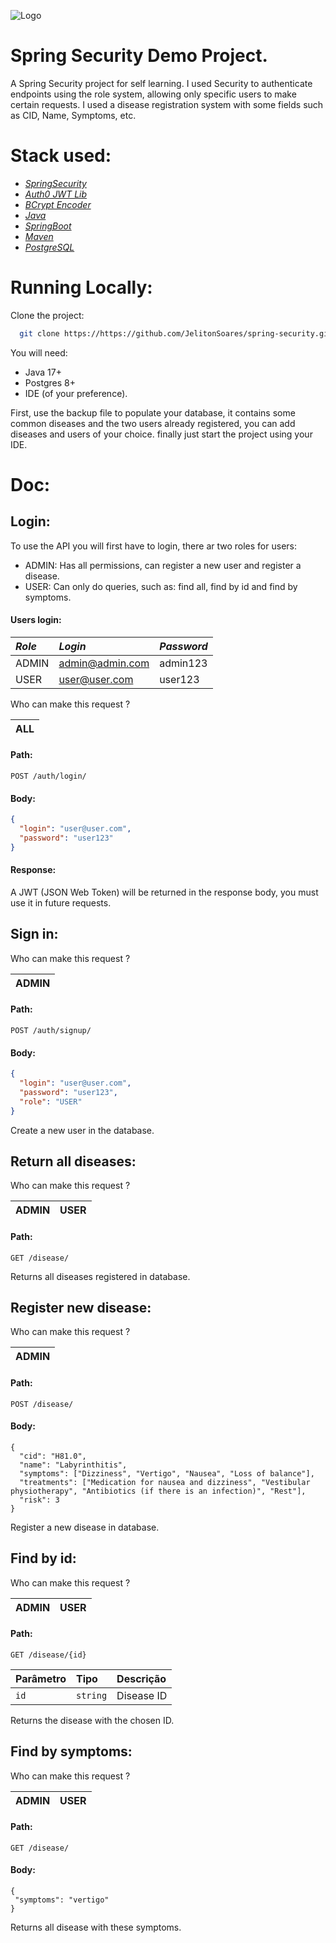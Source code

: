 ![Logo](https://github.com/user-attachments/assets/8cafd5c4-e4e9-4bba-96d7-e3e4a7e3cb82)
# Spring Security Demo Project.


A Spring Security project for self learning. I used Security to authenticate endpoints using the role system, allowing only specific users to make certain requests. I used a disease registration system with some fields such as CID, Name, Symptoms, etc.

# Stack used:
* [*SpringSecurity*](https://docs.spring.io/spring-security/reference/index.html)
* [*Auth0 JWT Lib*](https://github.com/auth0/java-jwt)
* [*BCrypt Encoder*](https://docs.spring.io/spring-security/site/docs/current/api/org/springframework/security/crypto/bcrypt/BCrypt.html)
* [*Java*](https://docs.oracle.com/en/java/javase/17/docs/api/index.html)
* [*SpringBoot*](https://docs.spring.io/spring-boot/index.html)
* [*Maven*](https://maven.apache.org/guides/index.html)
* [*PostgreSQL*](https://www.postgresql.org/docs/)

# Running Locally:
Clone the project:

```bash
  git clone https://https://github.com/JelitonSoares/spring-security.git
```

You will need:
* Java 17+
* Postgres 8+
* IDE (of your preference).

First, use the backup file to populate your database, it contains some common diseases and the two users already registered, you can add diseases and users of your choice.
finally just start the project using your IDE.

# Doc:

## Login:
To use the API you will first have to login, there ar two roles for users:
* ADMIN: Has all permissions, can register a new user and register a disease.
* USER: Can only do queries, such as: find all, find by id and find by symptoms.

#### Users login:
| *Role*  | *Login*       | *Password*|
|:--------|:--------------|:----------|
|ADMIN    |admin@admin.com| admin123  |
|USER     |user@user.com  | user123   |


Who can make this request ?

| ALL |
|:------|

#### Path:
```http
POST /auth/login/
```
#### Body:
```json
{
  "login": "user@user.com",
  "password": "user123"
}
```
#### Response:
A JWT (JSON Web Token) will be returned in the response body, you must use it in future requests.


## Sign in:
Who can make this request ?

| ADMIN |
|:------|

#### Path:
```http
POST /auth/signup/
```
#### Body:
```json
{
  "login": "user@user.com",
  "password": "user123",
  "role": "USER"
}
```
Create a new user in the database.


## Return all diseases:
Who can make this request ?

| ADMIN | USER |
|:------|:-----|

#### Path:
```http
GET /disease/
```

Returns all diseases registered in database.


## Register new disease:
Who can make this request ?

| ADMIN |
|:------|

#### Path:
```http
POST /disease/
```
#### Body:
```
{
  "cid": "H81.0",
  "name": "Labyrinthitis",
  "symptoms": ["Dizziness", "Vertigo", "Nausea", "Loss of balance"],
  "treatments": ["Medication for nausea and dizziness", "Vestibular physiotherapy", "Antibiotics (if there is an infection)", "Rest"],
  "risk": 3
}

```

Register a new disease in database.


## Find by id:
Who can make this request ?

| ADMIN | USER |
|:------|:-----|

#### Path:
```http
GET /disease/{id}
```
| Parâmetro   | Tipo       | Descrição                           |
| :---------- | :--------- | :---------------------------------- |
| `id` | `string` | Disease ID

Returns the disease with the chosen ID.



## Find by symptoms:
Who can make this request ?

| ADMIN | USER |
|:------|:-----|

#### Path:
```http
GET /disease/
```

#### Body:
```
{
 "symptoms": "vertigo"
}
```

Returns all disease with these symptoms.



